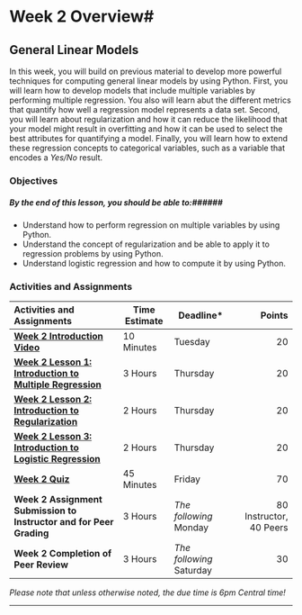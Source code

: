 # Week 2 Overview#

## General Linear Models ##

In this week, you will build on previous material to develop more
powerful techniques for computing general linear models by using Python.
First, you will learn how to develop models that include multiple
variables by performing multiple regression. You also will learn abut
the different metrics that quantify how well a regression model
represents a data set. Second, you will learn about regularization and
how it can reduce the likelihood that your model might result in
overfitting and how it can be used to select the best attributes for
quantifying a model. Finally, you will learn how to extend these
regression concepts to categorical variables, such as a variable that
encodes a _Yes/No_ result.

### Objectives ###

##### By the end of this lesson, you should be able to:######

- Understand how to perform regression on multiple variables by using Python.
- Understand the concept of regularization and be able to apply it to regression problems by using Python.
- Understand logistic regression and how to compute it by using Python.

### Activities and Assignments ###

|Activities and Assignments | Time Estimate | Deadline* | Points|
|:------| -----|-------|----------:|
|**[Week 2 Introduction Video][w2v]** | 10 Minutes | Tuesday |20|
|**[Week 2 Lesson 1: Introduction to Multiple Regression](lesson1.md)**| 3 Hours |Thursday| 20|
|**[Week 2 Lesson 2: Introduction to Regularization](lesson2.md)**| 2 Hours | Thursday | 20 |
|**[Week 2 Lesson 3: Introduction to Logistic Regression](lesson3.md)**| 2 Hours | Thursday| 20 |
|**[Week 2 Quiz][w2q]**| 45 Minutes | Friday | 70|
|**Week 2 Assignment Submission to Instructor and for Peer Grading**| 3 Hours | *The following* Monday | 80 Instructor, 40 Peers | 
|**Week 2 Completion of Peer Review**| 3 Hours | *The following* Saturday | 30 | 

*Please note that unless otherwise noted, the due time is 6pm Central time!*

----------
[w2q]: https://learn.illinois.edu/mod/quiz/view.php?id=1844331
[w2v]: https://mediaspace.illinois.edu/media/Week+Two/1_5yj9bsvf

